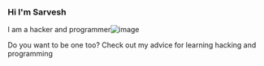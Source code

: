 ### Hi I'm Sarvesh 

<!--
**sarvesh14/sarvesh14** is a ✨ _special_ ✨ repository because its `README.md` (this file) appears on your GitHub profile.

Here are some ideas to get you started:
- 👯 I’m looking to collaborate on ...
- 🤔 I’m looking for help with ...
- 💬 Ask me about ...
- 📫 How to reach me: ...
- 😄 Pronouns: ...
- ⚡ Fun fact: ...
- 🌱 I’m currently learning ...
-->
I am a hacker and programmer![image](https://user-images.githubusercontent.com/53485243/190436323-68ad119d-4466-4fc8-b02d-339bbe1df0c8.png)


Do you want to be one too? Check out my advice for learning hacking and programming




